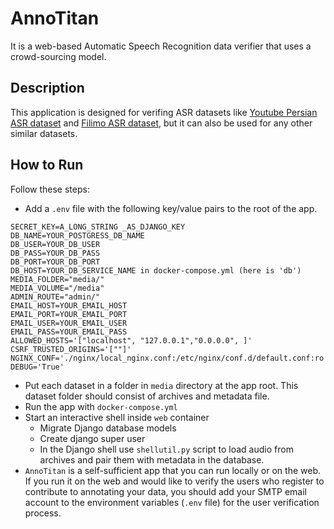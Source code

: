 # AnnoTitan
It is a web-based Automatic Speech Recognition data verifier that uses a crowd-sourcing model.

## Description

This application is designed for verifing ASR datasets like [Youtube Persian ASR dataset](https://huggingface.co/PerSets/youtube-persian-asr) and [Filimo ASR dataset](https://huggingface.co/PerSets/filimo-persian-asr), but it can also be used for any other similar datasets.

## How to Run

Follow these steps:
- Add a `.env` file with the following key/value pairs to the root of the app.
```
SECRET_KEY=A_LONG_STRING _AS_DJANGO_KEY
DB_NAME=YOUR_POSTGRESS_DB_NAME
DB_USER=YOUR_DB_USER
DB_PASS=YOUR_DB_PASS
DB_PORT=YOUR_DB_PORT
DB_HOST=YOUR_DB_SERVICE_NAME in docker-compose.yml (here is 'db')
MEDIA_FOLDER="media/"
MEDIA_VOLUME="/media"
ADMIN_ROUTE="admin/"
EMAIL_HOST=YOUR_EMAIL_HOST
EMAIL_PORT=YOUR_EMAIL_PORT
EMAIL_USER=YOUR_EMAIL_USER
EMAIL_PASS=YOUR_EMAIL_PASS
ALLOWED_HOSTS='["localhost", "127.0.0.1","0.0.0.0", ]'
CSRF_TRUSTED_ORIGINS='[""]'
NGINX_CONF='./nginx/local_nginx.conf:/etc/nginx/conf.d/default.conf:ro'
DEBUG='True'
```
- Put each dataset in a folder in `media` directory at the app root. This dataset folder should consist of archives and metadata file.
- Run the app with `docker-compose.yml`
- Start an interactive shell inside `web` container
    - Migrate Django database models
    - Create django super user
    - In the Django shell use `shellutil.py` script to load audio from archives and pair them with metadata in the database.
- `AnnoTitan` is a self-sufficient app that you can run locally or on the web. If you run it on the web and would like to verify the users who register to contribute to annotating your data, you should add your SMTP email account to the environment variables (`.env` file) for the user verification process.

